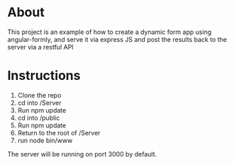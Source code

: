 # About
This project is an example of how to create a dynamic form app using angular-formly, and serve it via express JS and post the results back to the server via a restful API

# Instructions
1. Clone the repo
2. cd into /Server
3. Run npm update
4. cd into /public
5. Run npm update
6. Return to the root of /Server
7. run node bin/www

The server will be running on port 3000 by default.
